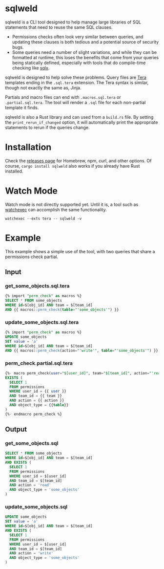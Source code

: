# sqlweld

sqlweld is a CLI tool designed to help manage large libraries of SQL statements that need to reuse the same SQL clauses.

- Permissions checks often look very similar between queries, and updating these clauses is both tedious and a potential
    source of security bugs.
- Some queries need a number of slight variations, and while they can be formatted at runtime, this loses the benefits
    that come from your queries being statically defined, especially with tools that do compile-time checking like
    [sqlx](https://github.com/launchbadge/sqlx).

sqlweld is designed to help solve these problems. Query files are [Tera](https://https://keats.github.io/tera/docs) templates ending in the
`.sql.tera` extension. The Tera syntax is similar, though not exactly the same as, Jinja.

Partials and macro files can end with `.macros.sql.tera` or `.partial.sql.tera`. The tool will render a `.sql` file for each
non-partial template it finds.

sqlweld is also a Rust library and can used from a `build.rs` file. By setting the `print_rerun_if_changed` option,
it will automatically print the appropriate statements to rerun if the queries change.

# Installation

Check the [releases page](https://github.com/dimfeld/sqlweld/releases) for Homebrew, npm, curl, and other options. Of course, `cargo install sqlweld` also works if you already have Rust installed.

# Watch Mode

Watch mode is not directly supported yet. Until it is, a tool such as [watchexec](https://watchexec.github.io/) can
accomplish the same functionality.

```shell
watchexec --exts tera -- sqlweld -v
```

# Example

This example shows a simple use of the tool, with two queries that share a permissions check partial.

## Input

### get_some_objects.sql.tera

```sql
{% import "perm_check" as macros %}
SELECT * FROM some_objects
WHERE id=$[obj_id] AND team = $[team_id]
AND {{ macros::perm_check(table="'some_objects'") }}
```

### update_some_objects.sql.tera

```sql
{% import "perm_check" as macros %}
UPDATE some_objects
SET value = 'a' 
WHERE id=$[obj_id] AND team = $[team_id]
AND {{ macros::perm_check(action="'write'", table="'some_objects'") }}
```

### perm_check.partial.sql.tera

```sql
{%- macro perm_check(user="$[user_id]", team="$[team_id]", action="'read'", table) -%}
EXISTS (
  SELECT 1
  FROM permissions
  WHERE user_id = {{ user }}
  AND team_id = {{ team }}
  AND action = {{ action }}
  AND object_type = {{table}}
)
{%- endmacro perm_check %}
```

## Output

### get_some_objects.sql

```sql
SELECT * FROM some_objects
WHERE id=$[obj_id] AND team = $[team_id]
AND EXISTS (
  SELECT 1
  FROM permissions
  WHERE user_id = $[user_id]
  AND team_id = $[team_id]
  AND action = 'read'
  AND object_type = 'some_objects'
)
```

### update_some_objects.sql

```sql
UPDATE some_objects
SET value = 'a' 
WHERE id=$[obj_id] AND team = $[team_id]
AND EXISTS (
  SELECT 1
  FROM permissions
  WHERE user_id = $[user_id]
  AND team_id = $[team_id]
  AND action = 'write'
  AND object_type = 'some_objects'
)
```
